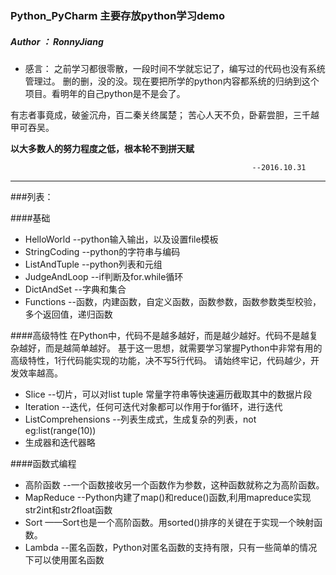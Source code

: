 ### Python_PyCharm  主要存放python学习demo
##### Author ： RonnyJiang


* 感言：
之前学习都很零散，一段时间不学就忘记了，编写过的代码也没有系统管理过。
删的删，没的没。现在要把所学的python内容都系统的归纳到这个项目。看明年的自己python是不是会了。

有志者事竟成，破釜沉舟，百二秦关终属楚；
苦心人天不负，卧薪尝胆，三千越甲可吞吴。


**以大多数人的努力程度之低，根本轮不到拼天赋**


                                                          --2016.10.31
                                                                     
--------------------------------------------------------------------------------------------------
###列表：

####基础
* HelloWorld     --python输入输出，以及设置file模板  
* StringCoding   --python的字符串与编码
* ListAndTuple   --python列表和元组
* JudgeAndLoop   --if判断及for.while循环
* DictAndSet     --字典和集合
* Functions      --函数，内建函数，自定义函数，函数参数，函数参数类型校验，多个返回值，递归函数

####高级特性
在Python中，代码不是越多越好，而是越少越好。代码不是越复杂越好，而是越简单越好。
基于这一思想，就需要学习掌握Python中非常有用的高级特性，1行代码能实现的功能，决不写5行代码。
请始终牢记，代码越少，开发效率越高。
* Slice          --切片，可以对list tuple 常量字符串等快速遍历截取其中的数据片段
* Iteration      --迭代，任何可迭代对象都可以作用于for循环，进行迭代
* ListComprehensions --列表生成式，生成复杂的列表，not eg:list(range(10))
* 生成器和迭代器略

####函数式编程
* 高阶函数         --一个函数接收另一个函数作为参数，这种函数就称之为高阶函数。
* MapReduce       --Python内建了map()和reduce()函数,利用mapreduce实现str2int和str2float函数
* Sort            ——Sort也是一个高阶函数。用sorted()排序的关键在于实现一个映射函数。
* Lambda          --匿名函数，Python对匿名函数的支持有限，只有一些简单的情况下可以使用匿名函数